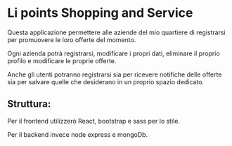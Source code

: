 # Li points Shopping and Service

Questa applicazione permettere alle aziende del mio quartiere di registrarsi per promuovere le loro offerte del momento.

Ogni azienda potrà registrarsi, modificare i propri dati, eliminare il proprio profilo e modificare le proprie offerte. 

Anche gli utenti potranno registrarsi sia per ricevere notifiche delle offerte sia per salvare quelle che desiderano in un proprio spazio dedicato.

## Struttura:

Per il frontend utilizzerò React, bootstrap e sass per lo stile. 

Per il backend invece node express e mongoDb.

